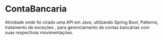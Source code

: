# ContaBancaria
Atividade onde foi cirado uma API em Java, utilizando Spring Boot, Patterns, tratamento de exceções , para gerenciamento de contas bancárias com suas respectivas movimentações.
